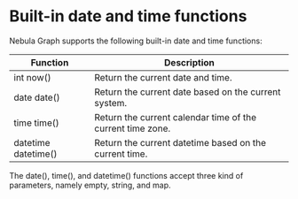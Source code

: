 # Built-in date and time functions

Nebula Graph supports the following built-in date and time functions:

Function| Description |
----  |  ----|
int now()  |Return the current date and time. |
date date() |Return the current date based on the current system.
time time() |Return the current calendar time of the current time zone.
datetime datetime() |Return the current datetime based on the current time.

The date(), time(), and datetime() functions accept three kind of parameters, namely empty, string, and map.
